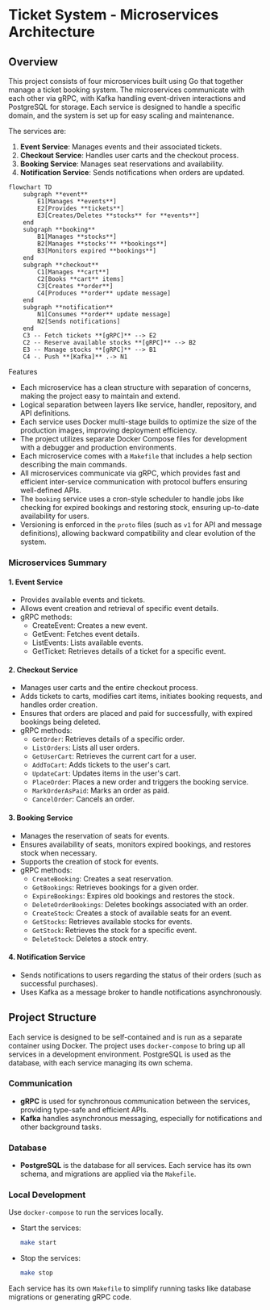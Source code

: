 # Ticket System - Microservices Architecture

## Overview

This project consists of four microservices built using Go that together manage a ticket booking system. The microservices communicate with each other via gRPC, with Kafka handling event-driven interactions and PostgreSQL for storage. Each service is designed to handle a specific domain, and the system is set up for easy scaling and maintenance.

The services are:

1. **Event Service**: Manages events and their associated tickets.
2. **Checkout Service**: Handles user carts and the checkout process.
3. **Booking Service**: Manages seat reservations and availability.
4. **Notification Service**: Sends notifications when orders are updated.

```mermaid
flowchart TD
    subgraph **event**
        E1[Manages **events**]
        E2[Provides **tickets**]
        E3[Creates/Deletes **stocks** for **events**]
    end
    subgraph **booking**
        B1[Manages **stocks**]
        B2[Manages **stocks'** **bookings**]
        B3[Monitors expired **bookings**]
    end
    subgraph **checkout**
        C1[Manages **cart**]
        C2[Books **cart** items]
        C3[Creates **order**]
        C4[Produces **order** update message]
    end
    subgraph **notification**
        N1[Consumes **order** update message]
        N2[Sends notifications]
    end
    C3 -- Fetch tickets **[gRPC]** --> E2
    C2 -- Reserve available stocks **[gRPC]** --> B2
    E3 -- Manage stocks **[gRPC]** --> B1
    C4 -. Push **[Kafka]** .-> N1

```

Features
- Each microservice has a clean structure with separation of concerns, making the project easy to maintain and extend.
- Logical separation between layers like service, handler, repository, and API definitions.
- Each service uses Docker multi-stage builds to optimize the size of the production images, improving deployment efficiency.
- The project utilizes separate Docker Compose files for development with a debugger and production environments.
- Each microservice comes with a `Makefile` that includes a help section describing the main commands.
- All microservices communicate via gRPC, which provides fast and efficient inter-service communication with protocol buffers ensuring well-defined APIs.
- The `booking` service uses a cron-style scheduler to handle jobs like checking for expired bookings and restoring stock, ensuring up-to-date availability for users.
- Versioning is enforced in the `proto` files (such as `v1` for API and message definitions), allowing backward compatibility and clear evolution of the system.


### Microservices Summary

#### 1. Event Service
- Provides available events and tickets.
- Allows event creation and retrieval of specific event details. 
- gRPC methods:
  - CreateEvent: Creates a new event.
  - GetEvent: Fetches event details.
  - ListEvents: Lists available events.
  - GetTicket: Retrieves details of a ticket for a specific event.

#### 2. Checkout Service
- Manages user carts and the entire checkout process.
- Adds tickets to carts, modifies cart items, initiates booking requests, and handles order creation.
- Ensures that orders are placed and paid for successfully, with expired bookings being deleted.
- gRPC methods:
  - `GetOrder`: Retrieves details of a specific order.
  - `ListOrders`: Lists all user orders.
  - `GetUserCart`: Retrieves the current cart for a user.
  - `AddToCart`: Adds tickets to the user's cart.
  - `UpdateCart`: Updates items in the user's cart.
  - `PlaceOrder`: Places a new order and triggers the booking service.
  - `MarkOrderAsPaid`: Marks an order as paid.
  - `CancelOrder`: Cancels an order.

#### 3. Booking Service
- Manages the reservation of seats for events.
- Ensures availability of seats, monitors expired bookings, and restores stock when necessary.
- Supports the creation of stock for events.
- gRPC methods:
  - `CreateBooking`: Creates a seat reservation.
  - `GetBookings`: Retrieves bookings for a given order.
  - `ExpireBookings`: Expires old bookings and restores the stock.
  - `DeleteOrderBookings`: Deletes bookings associated with an order.
  - `CreateStock`: Creates a stock of available seats for an event.
  - `GetStocks`: Retrieves available stocks for events.
  - `GetStock`: Retrieves the stock for a specific event.
  - `DeleteStock`: Deletes a stock entry.

#### 4. Notification Service
- Sends notifications to users regarding the status of their orders (such as successful purchases).
- Uses Kafka as a message broker to handle notifications asynchronously.

## Project Structure

Each service is designed to be self-contained and is run as a separate container using Docker. The project uses `docker-compose` to bring up all services in a development environment. PostgreSQL is used as the database, with each service managing its own schema.

### Communication

- **gRPC** is used for synchronous communication between the services, providing type-safe and efficient APIs.
- **Kafka** handles asynchronous messaging, especially for notifications and other background tasks.

### Database

- **PostgreSQL** is the database for all services. Each service has its own schema, and migrations are applied via the `Makefile`.

### Local Development

Use `docker-compose` to run the services locally.

- Start the services:
  ```bash
  make start
  ```

- Stop the services:
  ```bash
  make stop
  ```

Each service has its own `Makefile` to simplify running tasks like database migrations or generating gRPC code.
